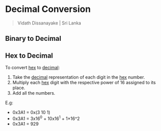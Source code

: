 # Decimal Conversion

> Vidath Dissanayake | Sri Lanka

## Binary to Decimal

## Hex to Decimal

To convert [hex](../hex/hex.md) to [decimal](decimal.md):
1. Take the [decimal](decimal.md) representation of each digit in the [hex](../hex/hex.md) number.
2. Multiply each [hex](../hex/hex.md) digit with the respective power of 16 assigned to its place.
3. Add all the numbers.

E.g:
- 0x3A1 = 0x(3 10 1)
- 0x3A1 = 3x16$^0$ + 10x16$^1$ + 1×16^2
- 0x3A1 = 929